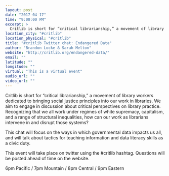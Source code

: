 ```yaml
---
layout: post
date: "2017-04-17"
time: "9:00:00 PM"
excerpt: >
  Critlib is short for “critical librarianship,” a movement of library workers dedicated to bringing social justice principles into our work ...
location_city: "#critlib"
location_physical: "#critlib"
title: "#critlib Twitter chat: Endangered Data"
author: "Brandon Locke & Sarah Melton"
website: "http://critlib.org/endangered-data/"
email: ""
latitude: ""
longitude: ""
virtual: "This is a virtual event"
audio_url: ""
video_url: ""
---
```


Critlib is short for “critical librarianship,” a movement of library workers dedicated to bringing social justice principles into our work in libraries. We aim to engage in discussion about critical perspectives on library practice. Recognizing that we all work under regimes of white supremacy, capitalism, and a range of structural inequalities, how can our work as librarians intervene in and disrupt those systems?

This chat will focus on the ways in which governmental data impacts us all, and will talk about tactics for teaching information and data literacy skills as a civic duty.

This event will take place on twitter using the #critlib hashtag. Questions will be posted ahead of time on the website.

6pm Pacific / 7pm Mountain / 8pm Central / 9pm Eastern
